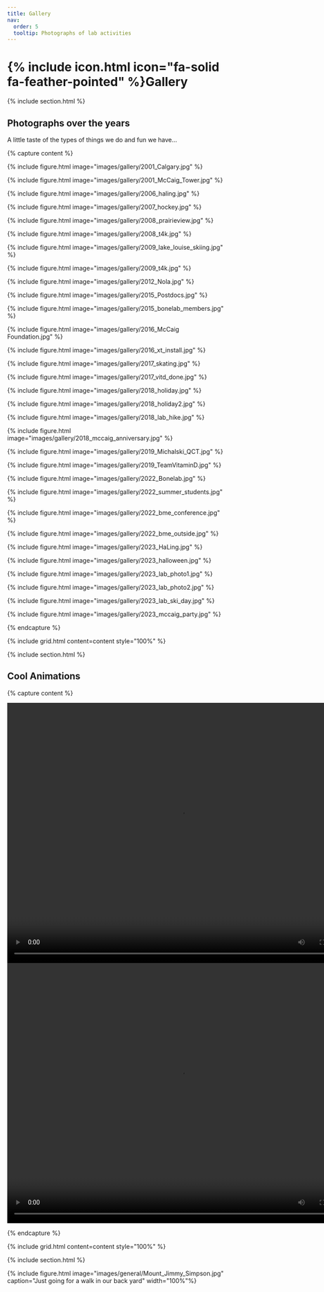 ```yaml
---
title: Gallery
nav:
  order: 5
  tooltip: Photographs of lab activities
---
```


# {% include icon.html icon="fa-solid fa-feather-pointed" %}Gallery

{% include section.html %}

## Photographs over the years

A little taste of the types of things we do and fun we have...

{% capture content %}

{% include figure.html image="images/gallery/2001_Calgary.jpg" %}

{% include figure.html image="images/gallery/2001_McCaig_Tower.jpg" %}

{% include figure.html image="images/gallery/2006_haling.jpg" %}

{% include figure.html image="images/gallery/2007_hockey.jpg" %}

{% include figure.html image="images/gallery/2008_prairieview.jpg" %}

{% include figure.html image="images/gallery/2008_t4k.jpg" %}

{% include figure.html image="images/gallery/2009_lake_louise_skiing.jpg" %}

{% include figure.html image="images/gallery/2009_t4k.jpg" %}

{% include figure.html image="images/gallery/2012_Nola.jpg" %}

{% include figure.html image="images/gallery/2015_Postdocs.jpg" %}

{% include figure.html image="images/gallery/2015_bonelab_members.jpg" %}

{% include figure.html image="images/gallery/2016_McCaig Foundation.jpg" %}

{% include figure.html image="images/gallery/2016_xt_install.jpg" %}

{% include figure.html image="images/gallery/2017_skating.jpg" %}

{% include figure.html image="images/gallery/2017_vitd_done.jpg" %}

{% include figure.html image="images/gallery/2018_holiday.jpg" %}

{% include figure.html image="images/gallery/2018_holiday2.jpg" %}

{% include figure.html image="images/gallery/2018_lab_hike.jpg" %}

{% include figure.html image="images/gallery/2018_mccaig_anniversary.jpg" %}

{% include figure.html image="images/gallery/2019_Michalski_QCT.jpg" %}

{% include figure.html image="images/gallery/2019_TeamVitaminD.jpg" %}

{% include figure.html image="images/gallery/2022_Bonelab.jpg" %}

{% include figure.html image="images/gallery/2022_summer_students.jpg" %}

{% include figure.html image="images/gallery/2022_bme_conference.jpg" %}

{% include figure.html image="images/gallery/2022_bme_outside.jpg" %}

{% include figure.html image="images/gallery/2023_HaLing.jpg" %}

{% include figure.html image="images/gallery/2023_halloween.jpg" %}

{% include figure.html image="images/gallery/2023_lab_photo1.jpg" %}

{% include figure.html image="images/gallery/2023_lab_photo2.jpg" %}

{% include figure.html image="images/gallery/2023_lab_ski_day.jpg" %}

{% include figure.html image="images/gallery/2023_mccaig_party.jpg" %}

{% endcapture %}

{%
  include grid.html 
  content=content
  style="100%"
%}

{% include section.html %}

## Cool Animations

{% capture content %}

<video controls="controls" width="800" height="600" name="KUB">
  <source src="/video/kub.mov">
</video>

<!-- autoplay="autoplay" -->
<!-- loop="loop" -->

<video controls="controls" width="800" height="600" name="Skeleton">
  <source src="/video/skeleton.mov">
</video>

{% endcapture %}

{%
  include grid.html 
  content=content
  style="100%"
%}

{% include section.html %}

{% include figure.html image="images/general/Mount_Jimmy_Simpson.jpg" caption="Just going for a walk in our back yard" width="100%"%}
